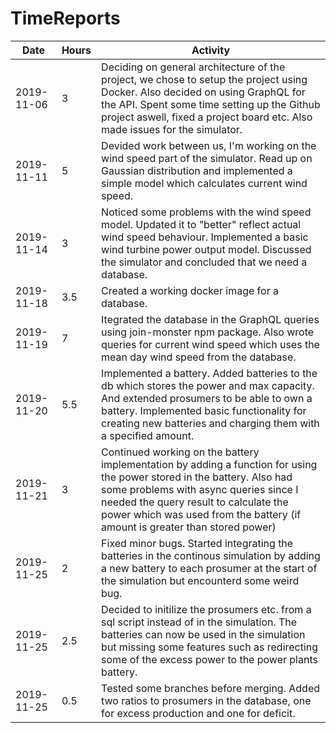 # TimeReports

| Date       | Hours | Activity                                                                                                                                                                                                                                                                                  |
| ---------- | ----- | ----------------------------------------------------------------------------------------------------------------------------------------------------------------------------------------------------------------------------------------------------------------------------------------- |
| 2019-11-06 | 3     | Deciding on general architecture of the project, we chose to setup the project using Docker. Also decided on using GraphQL for the API. Spent some time setting up the Github project aswell, fixed a project board etc. Also made issues for the simulator.                              |
| 2019-11-11 | 5     | Devided work between us, I'm working on the wind speed part of the simulator. Read up on Gaussian distribution and implemented a simple model which calculates current wind speed.                                                                                                        |
| 2019-11-14 | 3     | Noticed some problems with the wind speed model. Updated it to "better" reflect actual wind speed behaviour. Implemented a basic wind turbine power output model. Discussed the simulator and concluded that we need a database.                                                          |
| 2019-11-18 | 3.5   | Created a working docker image for a database.                                                                                                                                                                                                                                            |
| 2019-11-19 | 7     | Itegrated the database in the GraphQL queries using join-monster npm package. Also wrote queries for current wind speed which uses the mean day wind speed from the database.                                                                                                             |
| 2019-11-20 | 5.5   | Implemented a battery. Added batteries to the db which stores the power and max capacity. And extended prosumers to be able to own a battery. Implemented basic functionality for creating new batteries and charging them with a specified amount.                                       |
| 2019-11-21 | 3     | Continued working on the battery implementation by adding a function for using the power stored in the battery. Also had some problems with async queries since I needed the query result to calculate the power which was used from the battery (if amount is greater than stored power) |
| 2019-11-25 | 2     | Fixed minor bugs. Started integrating the batteries in the continous simulation by adding a new battery to each prosumer at the start of the simulation but encounterd some weird bug.                                                                                                    |
| 2019-11-25 | 2.5   | Decided to initilize the prosumers etc. from a sql script instead of in the simulation. The batteries can now be used in the simulation but missing some features such as redirecting some of the excess power to the power plants battery.                                               |
| 2019-11-25 | 0.5   | Tested some branches before merging. Added two ratios to prosumers in the database, one for excess production and one for deficit.                                                                                                                                                        |
